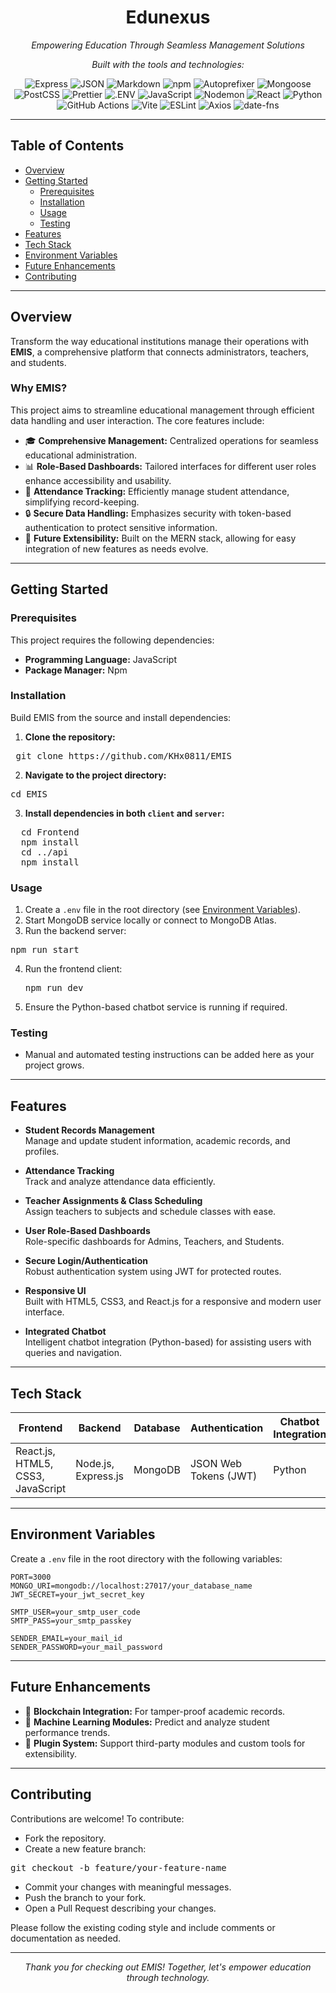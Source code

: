 <h1 align="center">Edunexus</h1>
<p align="center"><em>Empowering Education Through Seamless Management Solutions</em></p>


<p align="center"><em>Built with the tools and technologies:</em></p>

<p align="center">
  <img alt="Express" src="https://img.shields.io/badge/EX%20Express-black?logo=express&logoColor=white" />
  <img alt="JSON" src="https://img.shields.io/badge/JSON-black?logo=json&logoColor=white" />
  <img alt="Markdown" src="https://img.shields.io/badge/Markdown-black?logo=markdown&logoColor=white" />
  <img alt="npm" src="https://img.shields.io/badge/npm-red?logo=npm&logoColor=white" />
  <img alt="Autoprefixer" src="https://img.shields.io/badge/Autoprefixer-DB3A34?logo=autoprefixer&logoColor=white" />
  <img alt="Mongoose" src="https://img.shields.io/badge/Mongoose-D53F3F?logo=mongoose&logoColor=white" />
  <img alt="PostCSS" src="https://img.shields.io/badge/PostCSS-orange?logo=postcss&logoColor=white" />
  <img alt="Prettier" src="https://img.shields.io/badge/Prettier-F7B93E?logo=prettier&logoColor=black" />
  <img alt=".ENV" src="https://img.shields.io/badge/.ENV-yellow?logo=dotenv&logoColor=black" />
  <img alt="JavaScript" src="https://img.shields.io/badge/JavaScript-yellow?logo=javascript&logoColor=black" />
  <img alt="Nodemon" src="https://img.shields.io/badge/Nodemon-green?logo=nodemon&logoColor=white" />
  <img alt="React" src="https://img.shields.io/badge/React-61DAFB?logo=react&logoColor=black" />
  <img alt="Python" src="https://img.shields.io/badge/Python-3776AB?logo=python&logoColor=white" />
  <img alt="GitHub Actions" src="https://img.shields.io/badge/GitHub%20Actions-2088FF?logo=githubactions&logoColor=white" />
  <img alt="Vite" src="https://img.shields.io/badge/Vite-646CFF?logo=vite&logoColor=white" />
  <img alt="ESLint" src="https://img.shields.io/badge/ESLint-4B32C3?logo=eslint&logoColor=white" />
  <img alt="Axios" src="https://img.shields.io/badge/Axios-5A29E4?logo=axios&logoColor=white" />
  <img alt="date-fns" src="https://img.shields.io/badge/date--fns-DC6E0F?logo=date-fns&logoColor=white" />
</p>

---

## Table of Contents

- [Overview](#overview)
- [Getting Started](#getting-started)
  - [Prerequisites](#prerequisites)
  - [Installation](#installation)
  - [Usage](#usage)
  - [Testing](#testing)
- [Features](#features)
- [Tech Stack](#tech-stack)
- [Environment Variables](#environment-variables)
- [Future Enhancements](#future-enhancements)
- [Contributing](#contributing)

---

## Overview

Transform the way educational institutions manage their operations with **EMIS**, a comprehensive platform that connects administrators, teachers, and students.

### Why EMIS?

This project aims to streamline educational management through efficient data handling and user interaction. The core features include:

- 🎓 **Comprehensive Management:** Centralized operations for seamless educational administration.
- 📊 **Role-Based Dashboards:** Tailored interfaces for different user roles enhance accessibility and usability.
- 📝 **Attendance Tracking:** Efficiently manage student attendance, simplifying record-keeping.
- 🔒 **Secure Data Handling:** Emphasizes security with token-based authentication to protect sensitive information.
- 🚀 **Future Extensibility:** Built on the MERN stack, allowing for easy integration of new features as needs evolve.

---

## Getting Started

### Prerequisites

This project requires the following dependencies:

- **Programming Language:** JavaScript
- **Package Manager:** Npm

### Installation

Build EMIS from the source and install dependencies:

1. **Clone the repository:**
<pre> git clone https://github.com/KHx0811/EMIS</pre>

2. **Navigate to the project directory:**

<pre>cd EMIS</pre>

3. **Install dependencies in both `client` and `server`:**

<pre>
  cd Frontend
  npm install
  cd ../api
  npm install
</pre>

### Usage

1. Create a `.env` file in the root directory (see [Environment Variables](#environment-variables)).
2. Start MongoDB service locally or connect to MongoDB Atlas.
3. Run the backend server:
  <pre>npm run start</pre>
4. Run the frontend client:
   <pre>npm run dev</pre>

5. Ensure the Python-based chatbot service is running if required.

### Testing

- Manual and automated testing instructions can be added here as your project grows.

---

## Features

- **Student Records Management**  
Manage and update student information, academic records, and profiles.

- **Attendance Tracking**  
Track and analyze attendance data efficiently.

- **Teacher Assignments & Class Scheduling**  
Assign teachers to subjects and schedule classes with ease.

- **User Role-Based Dashboards**  
Role-specific dashboards for Admins, Teachers, and Students.

- **Secure Login/Authentication**  
Robust authentication system using JWT for protected routes.

- **Responsive UI**  
Built with HTML5, CSS3, and React.js for a responsive and modern user interface.

- **Integrated Chatbot**  
Intelligent chatbot integration (Python-based) for assisting users with queries and navigation.

---

## Tech Stack

| Frontend  | Backend         | Database  | Authentication | Chatbot Integration |
|-----------|-----------------|-----------|----------------|---------------------|
| React.js, HTML5, CSS3, JavaScript | Node.js, Express.js | MongoDB | JSON Web Tokens (JWT) | Python |

---

## Environment Variables

Create a `.env` file in the root directory with the following variables:
```env
PORT=3000
MONGO_URI=mongodb://localhost:27017/your_database_name
JWT_SECRET=your_jwt_secret_key

SMTP_USER=your_smtp_user_code
SMTP_PASS=your_smtp_passkey

SENDER_EMAIL=your_mail_id
SENDER_PASSWORD=your_mail_password
```

---

## Future Enhancements

- 🔗 **Blockchain Integration:** For tamper-proof academic records.
- 🤖 **Machine Learning Modules:** Predict and analyze student performance trends.
- 🧩 **Plugin System:** Support third-party modules and custom tools for extensibility.

---

## Contributing

Contributions are welcome! To contribute:

- Fork the repository.
- Create a new feature branch:
<pre>git checkout -b feature/your-feature-name</pre>

- Commit your changes with meaningful messages.
- Push the branch to your fork.
- Open a Pull Request describing your changes.

Please follow the existing coding style and include comments or documentation as needed.

---

<p align="center"><em>Thank you for checking out EMIS! Together, let's empower education through technology.</em></p>
